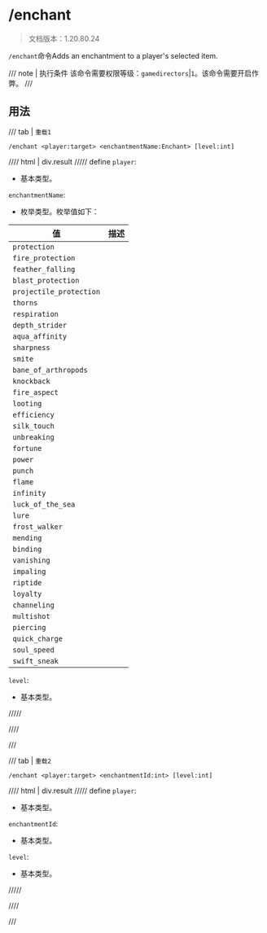 # /enchant

> 文档版本：1.20.80.24

`/enchant`命令Adds an enchantment to a player's selected item.

/// note | 执行条件
该命令需要权限等级：`gamedirectors`|`1`。该命令需要开启作弊。
///

## 用法

/// tab | `重载1`
```mcfunction
/enchant <player:target> <enchantmentName:Enchant> [level:int]
```

//// html | div.result
///// define
`player`: <!-- md:samp target -->

- 基本类型。

`enchantmentName`: <!-- md:samp Enchant -->

- 枚举类型。枚举值如下：

|值|描述|
|---|---|
|`protection`||
|`fire_protection`||
|`feather_falling`||
|`blast_protection`||
|`projectile_protection`||
|`thorns`||
|`respiration`||
|`depth_strider`||
|`aqua_affinity`||
|`sharpness`||
|`smite`||
|`bane_of_arthropods`||
|`knockback`||
|`fire_aspect`||
|`looting`||
|`efficiency`||
|`silk_touch`||
|`unbreaking`||
|`fortune`||
|`power`||
|`punch`||
|`flame`||
|`infinity`||
|`luck_of_the_sea`||
|`lure`||
|`frost_walker`||
|`mending`||
|`binding`||
|`vanishing`||
|`impaling`||
|`riptide`||
|`loyalty`||
|`channeling`||
|`multishot`||
|`piercing`||
|`quick_charge`||
|`soul_speed`||
|`swift_sneak`||


`level`: <!-- md:samp int -->

- 基本类型。


/////

////

///

/// tab | `重载2`
```mcfunction
/enchant <player:target> <enchantmentId:int> [level:int]
```

//// html | div.result
///// define
`player`: <!-- md:samp target -->

- 基本类型。

`enchantmentId`: <!-- md:samp int -->

- 基本类型。

`level`: <!-- md:samp int -->

- 基本类型。


/////

////

///
